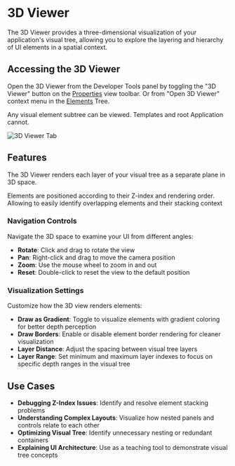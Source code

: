 # 3D Viewer

The 3D Viewer provides a three-dimensional visualization of your application's visual tree, allowing you to explore the layering and hierarchy of UI elements in a spatial context.

## Accessing the 3D Viewer

Open the 3D Viewer from the Developer Tools panel by toggling the "3D Viewer" button on the [Properties](./properties.md) view toolbar.
Or from "Open 3D Viewer" context menu in the [Elements](./elements.md) Tree.

Any visual element subtree can be viewed. Templates and root Application cannot.

![3D Viewer Tab](../../assets/3d-viewer-mini-demo.gif)

## Features

The 3D Viewer renders each layer of your visual tree as a separate plane in 3D space.

Elements are positioned according to their Z-index and rendering order. Allowing to easily identify overlapping elements and their stacking context

### Navigation Controls

Navigate the 3D space to examine your UI from different angles:

- **Rotate**: Click and drag to rotate the view
- **Pan**: Right-click and drag to move the camera position
- **Zoom**: Use the mouse wheel to zoom in and out
- **Reset**: Double-click to reset the view to the default position

### Visualization Settings

Customize how the 3D view renders elements:

- **Draw as Gradient**: Toggle to visualize elements with gradient coloring for better depth perception
- **Draw Borders**: Enable or disable element border rendering for cleaner visualization
- **Layer Distance**: Adjust the spacing between visual tree layers
- **Layer Range**: Set minimum and maximum layer indexes to focus on specific depth ranges in the visual tree

## Use Cases

- **Debugging Z-Index Issues**: Identify and resolve element stacking problems
- **Understanding Complex Layouts**: Visualize how nested panels and controls relate to each other
- **Optimizing Visual Tree**: Identify unnecessary nesting or redundant containers
- **Explaining UI Architecture**: Use as a teaching tool to demonstrate visual tree concepts
